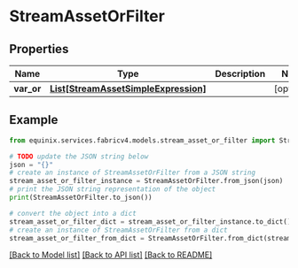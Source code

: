 # StreamAssetOrFilter


## Properties

Name | Type | Description | Notes
------------ | ------------- | ------------- | -------------
**var_or** | [**List[StreamAssetSimpleExpression]**](StreamAssetSimpleExpression.md) |  | [optional] 

## Example

```python
from equinix.services.fabricv4.models.stream_asset_or_filter import StreamAssetOrFilter

# TODO update the JSON string below
json = "{}"
# create an instance of StreamAssetOrFilter from a JSON string
stream_asset_or_filter_instance = StreamAssetOrFilter.from_json(json)
# print the JSON string representation of the object
print(StreamAssetOrFilter.to_json())

# convert the object into a dict
stream_asset_or_filter_dict = stream_asset_or_filter_instance.to_dict()
# create an instance of StreamAssetOrFilter from a dict
stream_asset_or_filter_from_dict = StreamAssetOrFilter.from_dict(stream_asset_or_filter_dict)
```
[[Back to Model list]](../README.md#documentation-for-models) [[Back to API list]](../README.md#documentation-for-api-endpoints) [[Back to README]](../README.md)


